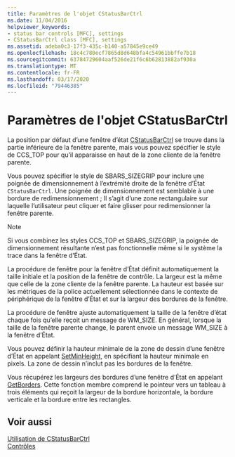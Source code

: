 ```yaml
---
title: Paramètres de l'objet CStatusBarCtrl
ms.date: 11/04/2016
helpviewer_keywords:
- status bar controls [MFC], settings
- CStatusBarCtrl class [MFC], settings
ms.assetid: adeba0c3-17f3-435c-b140-a57845e9ce49
ms.openlocfilehash: 18c4c780ecf7865d8d648bfa4c54961bbffe7b18
ms.sourcegitcommit: 63784729604aaf526de21f6c6b62813882af930a
ms.translationtype: MT
ms.contentlocale: fr-FR
ms.lasthandoff: 03/17/2020
ms.locfileid: "79446385"
---
```

# <a name="settings-for-the-cstatusbarctrl"></a>Paramètres de l'objet CStatusBarCtrl

La position par défaut d’une fenêtre d’état [CStatusBarCtrl](../mfc/reference/cstatusbarctrl-class.md) se trouve dans la partie inférieure de la fenêtre parente, mais vous pouvez spécifier le style de CCS_TOP pour qu’il apparaisse en haut de la zone cliente de la fenêtre parente.

Vous pouvez spécifier le style de SBARS_SIZEGRIP pour inclure une poignée de dimensionnement à l’extrémité droite de la fenêtre d’État `CStatusBarCtrl`. Une poignée de dimensionnement est semblable à une bordure de redimensionnement ; Il s’agit d’une zone rectangulaire sur laquelle l’utilisateur peut cliquer et faire glisser pour redimensionner la fenêtre parente.

> [!NOTE]
>  Si vous combinez les styles CCS_TOP et SBARS_SIZEGRIP, la poignée de dimensionnement résultante n’est pas fonctionnelle même si le système la trace dans la fenêtre d’État.

La procédure de fenêtre pour la fenêtre d’État définit automatiquement la taille initiale et la position de la fenêtre de contrôle. La largeur est la même que celle de la zone cliente de la fenêtre parente. La hauteur est basée sur les métriques de la police actuellement sélectionnée dans le contexte de périphérique de la fenêtre d’État et sur la largeur des bordures de la fenêtre.

La procédure de fenêtre ajuste automatiquement la taille de la fenêtre d’état chaque fois qu’elle reçoit un message de WM_SIZE. En général, lorsque la taille de la fenêtre parente change, le parent envoie un message WM_SIZE à la fenêtre d’État.

Vous pouvez définir la hauteur minimale de la zone de dessin d’une fenêtre d’État en appelant [SetMinHeight](../mfc/reference/cstatusbarctrl-class.md#setminheight), en spécifiant la hauteur minimale en pixels. La zone de dessin n’inclut pas les bordures de la fenêtre.

Vous récupérez les largeurs des bordures d’une fenêtre d’État en appelant [GetBorders](../mfc/reference/cstatusbarctrl-class.md#getborders). Cette fonction membre comprend le pointeur vers un tableau à trois éléments qui reçoit la largeur de la bordure horizontale, la bordure verticale et la bordure entre les rectangles.

## <a name="see-also"></a>Voir aussi

[Utilisation de CStatusBarCtrl](../mfc/using-cstatusbarctrl.md)<br/>
[Contrôles](../mfc/controls-mfc.md)
